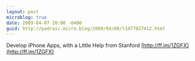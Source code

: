 ```yaml
---
layout: post
microblog: true
date: 2009-04-07 20:00 -0400
guid: http://padraic.micro.blog/2009/04/08/t1477027412.html
---
```

Develop iPhone Apps, with a Little Help from Stanford [http://ff.im/1ZGFX](http://ff.im/1ZGFX)
